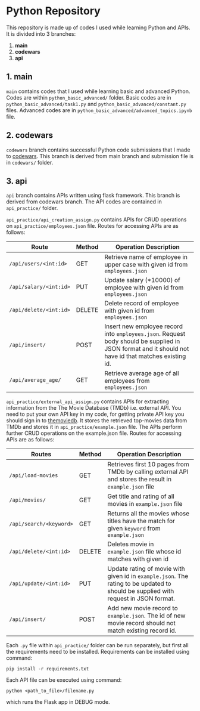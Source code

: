 # **Python Repository**

This repository is made up of codes I used while learning Python and APIs. It is divided into 3 branches:
1. **main**
2. **codewars**
3. **api**
## **1. main**
`main` contains codes that I used while learning basic and advanced Python. Codes are within `python_basic_advanced/` folder. Basic codes are in `python_basic_advanced/task1.py` and `python_basic_advanced/constant.py` files. Advanced codes are in `python_basic_advanced/advanced_topics.ipynb` file.


## **2. codewars**
`codewars` branch contains successful Python code submissions that I made to [codewars](https://www.codewars.com). This branch is derived from main branch and submission file is in `codewars/` folder.


## **3. api**
`api` branch contains APIs written using flask framework. This branch is derived from codewars branch. The API codes are contained in `api_practice/` folder.

`api_practice/api_creation_assign.py` contains APIs for CRUD operations on `api_practice/employees.json` file. Routes for accessing APIs are as follows:

| Route | Method | Operation Description |
| ---------- | ----------- | ------------ |
| `/api/users/<int:id>` | GET | Retrieve name of employee in upper case with given id from `employees.json` |
| `/api/salary/<int:id>` | PUT | Update salary (*10000) of employee with given id from `employees.json`|
| `/api/delete/<int:id>` | DELETE | Delete record of employee with given id from `employees.json` |
| `/api/insert/` | POST | Insert new employee record into `employees.json`. Request body should be supplied in JSON format and it should not have id that matches existing id. |
| `/api/average_age/` | GET | Retrieve average age of all employees from `employees.json`|


`api_practice/external_api_assign.py` contains APIs for extracting information from the The Movie Database (TMDb) i.e. external API. You need to put your own API key in my code, for getting private API key you should sign in to [themoviedb](https://www.themoviedb.org). It stores the retrieved top-movies data from TMDb and stores it in `api_practice/example.json` file. The APIs perform further CRUD operations on the example.json file. Routes for accessing APIs are as follows:

| Routes | Method | Operation Description |
| ----------- | ------------- | ------------ |
| `/api/load-movies` | GET | Retrieves first 10 pages from TMDb by calling external API and stores the result in `example.json` file |
| `/api/movies/` | GET | Get title and rating of all movies in `example.json` file |
| `/api/search/<keyword>` | GET | Returns all the movies whose titles have the match for given `keyword` from `example.json` |
| `/api/delete/<int:id>` | DELETE | Deletes movie in `example.json` file whose id matches with given id |
| `/api/update/<int:id>` | PUT | Update rating of movie with given id in `example.json`. The rating to be updated to should be supplied with request in JSON format. |
| `/api/insert/` | POST | Add new movie record to `example.json`. The id of new movie record should not match existing record id. |


Each `.py` file within `api_practice/` folder can be run separately, but first all the requirements need to be installed. Requirements can be installed using command:
```
pip install -r requirements.txt
```
Each API file can be executed using command:
```
python <path_to_file>/filename.py
```
which runs the Flask app in DEBUG mode.